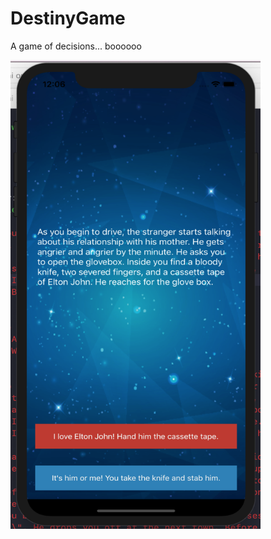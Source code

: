 # DestinyGame

A game of decisions... boooooo 

<img src="images/destiniScreenShot.png" width="400" height="750" >
